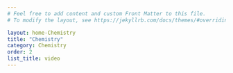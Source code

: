 ```yaml
---
# Feel free to add content and custom Front Matter to this file.
# To modify the layout, see https://jekyllrb.com/docs/themes/#overriding-theme-defaults

layout: home-Chemistry
title: "Chemistry"
category: Chemistry
order: 2
list_title: video
---
```

